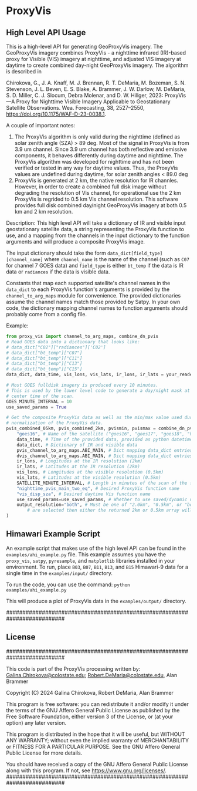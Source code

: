 # ProxyVis

## High Level API Usage

This is a high-level API for generating GeoProxyVis imagery. The GeoProxyVis imagery
combines ProxyVis - a nighttime infrared (IR)-based proxy for Visible (VIS) imagery at nighttime, and adjusted VIS imagery at
daytime to create combined day-night GeoProxyVis imagery. The algorithm is described in

Chirokova, G., J. A. Knaff, M. J. Brennan, R. T. DeMaria, M. Bozeman, S. N.
Stevenson, J. L. Beven, E. S. Blake, A. Brammer, J. W. Darlow, M. DeMaria, S.
D. Miller, C. J. Slocum, Debra Molenar, and D. W. Hillger, 2023: ProxyVis—A
Proxy for Nighttime Visible Imagery Applicable to Geostationary Satellite
Observations. Wea. Forecasting, 38, 2527–2550,
https://doi.org/10.1175/WAF-D-23-0038.1.

A couple of important notes:
1)  The ProxyVis algorithm is only valid during the nighttime (defined as solar
zenith angle (SZA) > 89 deg. Most of the signal in ProxyVis is from 3.9 um
channel. Since 3.9 um channel has both reflective and emissive components, it
behaves differently during daytime and nighttime. The ProxyVis algorithm was
developed for nighttime and has not been verified or tested in any way for
daytime values. Thus, the ProxyVis values are undefined during daytime, for
solar zenith angles < 89.0 deg 
2) ProxyVis is generated at 2 km, the native resolution for IR channles.
However, in order to create a combined full disk image without degrading the
resolution of Vis channel, for operational use the 2 km ProxyVis is regrided to
0.5 km Vis channel resolution.  This software provides full disk combined day/night
GeoProxyVis imagery at both 0.5 km and 2 km resolution. 

Description:
This high level API will take a dictionary of IR and visible input
geostationary satellite data, a string representing the ProxyVis function to
use, and a mapping from the channels in the input dictionary to the function
arguments and will produce a composite ProxyVis image.

The input dictionary should take the form `data_dict[field_type][channel_name]`
where `channel_name` is the name of the channel (such as `C07` for channel 7
GOES data) and `field_type` is either `bt_temp` if the data is IR data or
`radiances` if the data is visible data.

Constants that map each supported satellite's channel names in the `data_dict`
to each ProxyVis function's arguments is provided by the `channel_to_arg_maps`
module for convenience.  The provided dictionaries assume the channel names
match those provided by Satpy. In your own code, the dictionary mapping channel
names to function arguments should probably come from a config file.

Example:
```python
from proxy_vis import channel_to_arg_maps, combine_dn_pvis
# Read GOES data into a dictionary that looks like:
# data_dict["C02"]["radiances"]['C02']
# data_dict["bt_temp"]["C07"]
# data_dict["bt_temp"]["C11"]
# data_dict["bt_temp"]["C13"]
# data_dict["bt_temp"]["C15"]
data_dict, data_time, vis_lons, vis_lats, ir_lons, ir_lats = your_reader(goes_filenames)

# Most GOES fulldisk imagery is produced every 10 minutes.
# This is used by the lower level code to generate a day/night mask at the 
# center time of the scan.
GOES_MINUTE_INTERVAL = 10
use_saved_params = True

# Get the composite ProxyVis data as well as the min/max value used during
# normalization of the ProxyVis data.
pvis_combined_05km, pvis_combined_2km, pvismin, pvismax = combine_dn_pvis.get_all_vis_pvis(
    "goes16", # Name of the satellite ("goes16", "goes17", "goes18", "himawari8", "himawari9", "meteosat-9", "meteosat-11")
    data_time, # Time of the provided data, provided as python datetime object
    data_dict, # Dictionary of IR and visible data
    pvis_channel_to_arg_maps.ABI_MAIN, # Dict mapping data_dict entries to pvis function args
    dvis_channel_to_arg_maps.ABI_MAIN, # Dict mapping data_dict entries to daytime vis function args
    ir_lons, # Longitudes at the IR resolution (2km)
    ir_lats, # Latitudes at the IR resolution (2km)
    vis_lons, # Longitudes at the visible resolution (0.5km)
    vis_lats, # Latitudes at the visible resolution (0.5km)
    SATELLITE_MINUTE_INTERVAL, # Length in minutes of the scan of the full disk
    "nighttime_pvis_main_two_eq", # Desired ProxyVis function name
    "vis_disp_sza", # Desired daytime Vis function name
    use_saved_params=use_saved_params, # Whether to use saved/dynamic normalization for ProxyVis
    output_resolution="both", # Must be one of "2.0km", "0.5km", or "both". If "2.0km" or "0.5km"
        # are selected then either the returned 2km or 0.5km array will be set to None.
) 
```

## Himawari Example Script
An example script that makes use of the high level API can be found in the
`examples/ahi_example.py` file. This example assumes you have the `proxy_vis`,
`satpy`, `pyresample`, and `matplotlib` libraries installed in your environment.
To run, place `B03`, `B07`, `B11`, `B13`, and `B15` Himawari-9 data for a single
time in the `examples/input/` directory. 

To run the code, you can use the command:
`python examples/ahi_example.py`

This will produce a plot of ProxyVis data in the `examples/output/` directory.

##########################################################################
## License
##########################################################################

This code is part of the ProxyVis processing written by:
Galina.Chirokova@colostate.edu; Robert.DeMaria@colostate.edu,
Alan Brammer

Copyright (C) 2024  Galina Chirokova, Robert DeMaria, Alan Brammer

This program is free software: you can redistribute it and/or modify
it under the terms of the GNU Affero General Public License as published
by the Free Software Foundation, either version 3 of the License, or
(at your option) any later version.

This program is distributed in the hope that it will be useful,
but WITHOUT ANY WARRANTY; without even the implied warranty of
MERCHANTABILITY or FITNESS FOR A PARTICULAR PURPOSE.  See the
GNU Affero General Public License for more details.

You should have received a copy of the GNU Affero General Public License
along with this program.  If not, see <https://www.gnu.org/licenses/>.
##########################################################################

